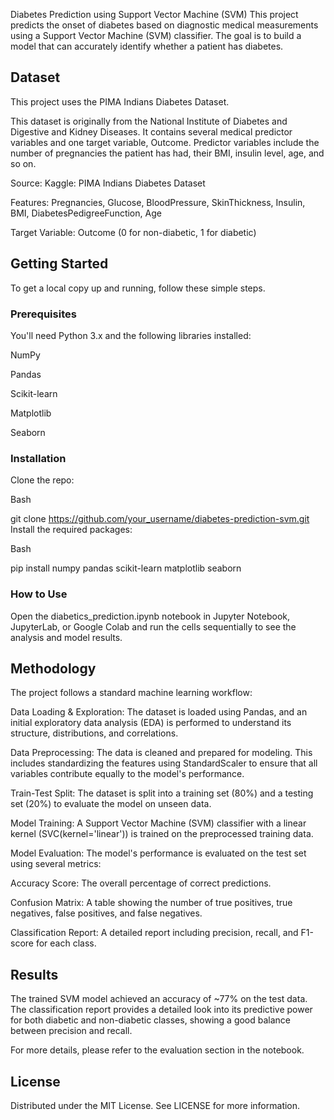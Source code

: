 Diabetes Prediction using Support Vector Machine (SVM)
This project predicts the onset of diabetes based on diagnostic medical measurements using a Support Vector Machine (SVM) classifier. The goal is to build a model that can accurately identify whether a patient has diabetes.

## Dataset
This project uses the PIMA Indians Diabetes Dataset.

This dataset is originally from the National Institute of Diabetes and Digestive and Kidney Diseases. It contains several medical predictor variables and one target variable, Outcome. Predictor variables include the number of pregnancies the patient has had, their BMI, insulin level, age, and so on.

Source: Kaggle: PIMA Indians Diabetes Dataset

Features: Pregnancies, Glucose, BloodPressure, SkinThickness, Insulin, BMI, DiabetesPedigreeFunction, Age

Target Variable: Outcome (0 for non-diabetic, 1 for diabetic)

## Getting Started
To get a local copy up and running, follow these simple steps.

### Prerequisites
You'll need Python 3.x and the following libraries installed:

NumPy

Pandas

Scikit-learn

Matplotlib

Seaborn

### Installation
Clone the repo:

Bash

git clone https://github.com/your_username/diabetes-prediction-svm.git
Install the required packages:

Bash

pip install numpy pandas scikit-learn matplotlib seaborn
### How to Use
Open the diabetics_prediction.ipynb notebook in Jupyter Notebook, JupyterLab, or Google Colab and run the cells sequentially to see the analysis and model results.

## Methodology
The project follows a standard machine learning workflow:

Data Loading & Exploration: The dataset is loaded using Pandas, and an initial exploratory data analysis (EDA) is performed to understand its structure, distributions, and correlations.

Data Preprocessing: The data is cleaned and prepared for modeling. This includes standardizing the features using StandardScaler to ensure that all variables contribute equally to the model's performance.

Train-Test Split: The dataset is split into a training set (80%) and a testing set (20%) to evaluate the model on unseen data.

Model Training: A Support Vector Machine (SVM) classifier with a linear kernel (SVC(kernel='linear')) is trained on the preprocessed training data.

Model Evaluation: The model's performance is evaluated on the test set using several metrics:

Accuracy Score: The overall percentage of correct predictions.

Confusion Matrix: A table showing the number of true positives, true negatives, false positives, and false negatives.

Classification Report: A detailed report including precision, recall, and F1-score for each class.

## Results
The trained SVM model achieved an accuracy of ~77% on the test data. The classification report provides a detailed look into its predictive power for both diabetic and non-diabetic classes, showing a good balance between precision and recall.

For more details, please refer to the evaluation section in the notebook.

## License
Distributed under the MIT License. See LICENSE for more information.
